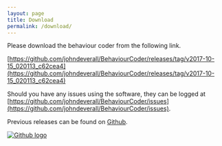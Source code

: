 ```yaml
---
layout: page
title: Download
permalink: /download/
---
```


Please download the behaviour coder from the following link.

[https://github.com/johndeverall/BehaviourCoder/releases/tag/v2017-10-15_020113_c62cea4](https://github.com/johndeverall/BehaviourCoder/releases/tag/v2017-10-15_020113_c62cea4)

Should you have any issues using the software, they can be logged at [https://github.com/johndeverall/BehaviourCoder/issues](https://github.com/johndeverall/BehaviourCoder/issues).

Previous releases can be found on [Github](https://github.com/johndeverall/BehaviourCoder/releases).


[![Github logo](https://assets-cdn.github.com/images/modules/logos_page/GitHub-Mark.png "Github")](https://github.com/johndeverall/BehaviourCoder/releases)
